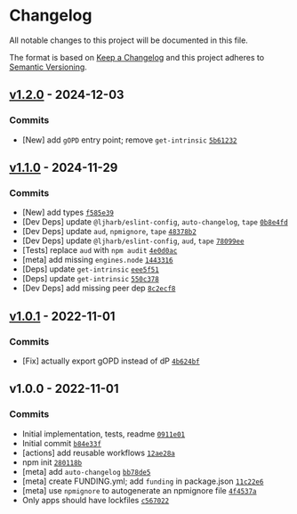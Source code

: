 # Changelog

All notable changes to this project will be documented in this file.

The format is based on [Keep a Changelog](https://keepachangelog.com/en/1.0.0/)
and this project adheres to [Semantic Versioning](https://semver.org/spec/v2.0.0.html).

## [v1.2.0](https://github.com/ljharb/gopd/compare/v1.1.0...v1.2.0) - 2024-12-03

### Commits

- [New] add `gOPD` entry point; remove `get-intrinsic` [`5b61232`](https://github.REDACTED_AWS_SECRET314bcf16101b1961cee024e)

## [v1.1.0](https://github.com/ljharb/gopd/compare/v1.0.1...v1.1.0) - 2024-11-29

### Commits

- [New] add types [`f585e39`](https://github.REDACTED_AWS_SECRETba84e53d226e4f9ca2eb0e6)
- [Dev Deps] update `@ljharb/eslint-config`, `auto-changelog`, `tape` [`0b8e4fd`](https://github.REDACTED_AWS_SECRET26a9daa144a6cc9a5e2edfa)
- [Dev Deps] update `aud`, `npmignore`, `tape` [`48378b2`](https://github.REDACTED_AWS_SECRETefbd0fb6c3ee845a6cabcf3)
- [Dev Deps] update `@ljharb/eslint-config`, `aud`, `tape` [`78099ee`](https://github.REDACTED_AWS_SECRET4c912280483689cc8861c31)
- [Tests] replace `aud` with `npm audit` [`4e0d0ac`](https://github.REDACTED_AWS_SECRET5318a8e1f543ee04b2a2632)
- [meta] add missing `engines.node` [`1443316`](https://github.REDACTED_AWS_SECRET0155b3dfd62d9217d735eca)
- [Deps] update `get-intrinsic` [`eee5f51`](https://github.REDACTED_AWS_SECRET78b70e2a3199116b01aa670)
- [Deps] update `get-intrinsic` [`550c378`](https://github.REDACTED_AWS_SECRET2565712a001b4ed64ea61f5)
- [Dev Deps] add missing peer dep [`8c2ecf8`](https://github.REDACTED_AWS_SECRETabfc5b5086fb48b390dce75)

## [v1.0.1](https://github.com/ljharb/gopd/compare/v1.0.0...v1.0.1) - 2022-11-01

### Commits

- [Fix] actually export gOPD instead of dP [`4b624bf`](https://github.REDACTED_AWS_SECRET3ff16d9443a83627847234f)

## v1.0.0 - 2022-11-01

### Commits

- Initial implementation, tests, readme [`0911e01`](https://github.REDACTED_AWS_SECRETd88b732c161c58bf4f20bea)
- Initial commit [`b84e33f`](https://github.REDACTED_AWS_SECRET57ff88d4247ad935569acbe)
- [actions] add reusable workflows [`12ae28a`](https://github.REDACTED_AWS_SECRET50215b6e2188901646d0119)
- npm init [`280118b`](https://github.REDACTED_AWS_SECRET483836b5cb5315bddf6e582)
- [meta] add `auto-changelog` [`bb78de5`](https://github.REDACTED_AWS_SECRETfb290c28912beaaf1615709)
- [meta] create FUNDING.yml; add `funding` in package.json [`11c22e6`](https://github.REDACTED_AWS_SECRETe7fac4c9bb3055eb5b25002)
- [meta] use `npmignore` to autogenerate an npmignore file [`4f4537a`](https://github.REDACTED_AWS_SECRETc52f072845092e6fca345bb)
- Only apps should have lockfiles [`c567022`](https://github.REDACTED_AWS_SECRET51cf5399445d9840e23e98b)
